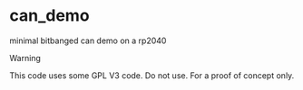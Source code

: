 # can_demo
minimal bitbanged can demo on a rp2040

> [!WARNING]
> This code uses some GPL V3 code. Do not use. For a proof of concept only.
